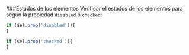 ###Estados de los elementos
Verificar el estados de los elementos para según la propiedad `disabled` o `checked`:

```javascript
if ($el.prop('disabled')){
}

if ($el.prop('checked')){
}
```
